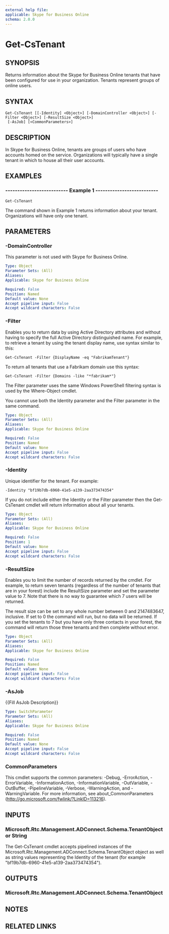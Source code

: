```yaml
---
external help file: 
applicable: Skype for Business Online
schema: 2.0.0
---
```


# Get-CsTenant

## SYNOPSIS
Returns information about the Skype for Business Online tenants that have been configured for use in your organization.
Tenants represent groups of online users.

## SYNTAX

```
Get-CsTenant [[-Identity] <Object>] [-DomainController <Object>] [-Filter <Object>] [-ResultSize <Object>]
 [-AsJob] [<CommonParameters>]
```

## DESCRIPTION
In Skype for Business Online, tenants are groups of users who have accounts homed on the service.
Organizations will typically have a single tenant in which to house all their user accounts.

## EXAMPLES

### -------------------------- Example 1 --------------------------
```
Get-CsTenant
```

The command shown in Example 1 returns information about your tenant.
Organizations will have only one tenant.


## PARAMETERS

### -DomainController
This parameter is not used with Skype for Business Online.

```yaml
Type: Object
Parameter Sets: (All)
Aliases: 
Applicable: Skype for Business Online

Required: False
Position: Named
Default value: None
Accept pipeline input: False
Accept wildcard characters: False
```

### -Filter
Enables you to return data by using Active Directory attributes and without having to specify the full Active Directory distinguished name.
For example, to retrieve a tenant by using the tenant display name, use syntax similar to this:

`Get-CsTenant -Filter {DisplayName -eq "FabrikamTenant"}`

To return all tenants that use a Fabrikam domain use this syntax:

`Get-CsTenant -Filter {Domains -like "*fabrikam*"}`

The Filter parameter uses the same Windows PowerShell filtering syntax is used by the Where-Object cmdlet.

You cannot use both the Identity parameter and the Filter parameter in the same command.

```yaml
Type: Object
Parameter Sets: (All)
Aliases: 
Applicable: Skype for Business Online

Required: False
Position: Named
Default value: None
Accept pipeline input: False
Accept wildcard characters: False
```

### -Identity
Unique identifier for the tenant.
For example:

`-Identity "bf19b7db-6960-41e5-a139-2aa373474354"`

If you do not include either the Identity or the Filter parameter then the Get-CsTenant cmdlet will return information about all your tenants.

```yaml
Type: Object
Parameter Sets: (All)
Aliases: 
Applicable: Skype for Business Online

Required: False
Position: 1
Default value: None
Accept pipeline input: False
Accept wildcard characters: False
```

### -ResultSize
Enables you to limit the number of records returned by the cmdlet.
For example, to return seven tenants (regardless of the number of tenants that are in your forest) include the ResultSize parameter and set the parameter value to 7.
Note that there is no way to guarantee which 7 users will be returned.

The result size can be set to any whole number between 0 and 2147483647, inclusive.
If set to 0 the command will run, but no data will be returned.
If you set the tenants to 7 but you have only three contacts in your forest, the command will return those three tenants and then complete without error.

```yaml
Type: Object
Parameter Sets: (All)
Aliases: 
Applicable: Skype for Business Online

Required: False
Position: Named
Default value: None
Accept pipeline input: False
Accept wildcard characters: False
```

### -AsJob
{{Fill AsJob Description}}

```yaml
Type: SwitchParameter
Parameter Sets: (All)
Aliases: 
Applicable: Skype for Business Online

Required: False
Position: Named
Default value: None
Accept pipeline input: False
Accept wildcard characters: False
```

### CommonParameters
This cmdlet supports the common parameters: -Debug, -ErrorAction, -ErrorVariable, -InformationAction, -InformationVariable, -OutVariable, -OutBuffer, -PipelineVariable, -Verbose, -WarningAction, and -WarningVariable. For more information, see about_CommonParameters (http://go.microsoft.com/fwlink/?LinkID=113216).


## INPUTS

### Microsoft.Rtc.Management.ADConnect.Schema.TenantObject or String
The Get-CsTenant cmdlet accepts pipelined instances of the Microsoft.Rtc.Management.ADConnect.Schema.TenantObject object as well as string values representing the Identity of the tenant (for example "bf19b7db-6960-41e5-a139-2aa373474354").


## OUTPUTS

### Microsoft.Rtc.Management.ADConnect.Schema.TenantObject


## NOTES

## RELATED LINKS